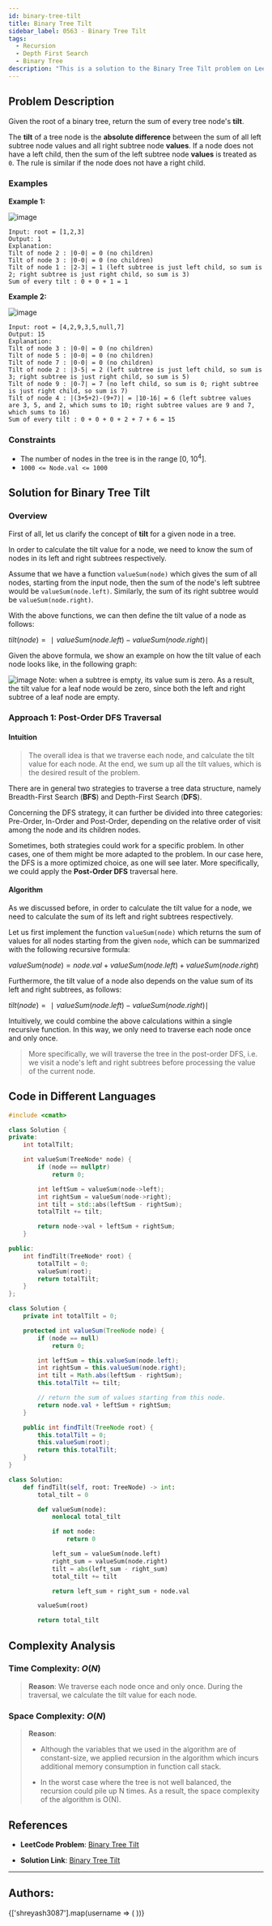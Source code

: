 ```yaml
---
id: binary-tree-tilt
title: Binary Tree Tilt
sidebar_label: 0563 - Binary Tree Tilt
tags:
  - Recursion
  - Depth First Search
  - Binary Tree
description: "This is a solution to the Binary Tree Tilt problem on LeetCode."
---
```


## Problem Description

Given the root of a binary tree, return the sum of every tree node's **tilt**.

The **tilt** of a tree node is the **absolute difference** between the sum of all left subtree node values and all right subtree node **values**. If a node does not have a left child, then the sum of the left subtree node **values** is treated as `0`. The rule is similar if the node does not have a right child.

### Examples
**Example 1:**

![image](https://assets.leetcode.com/uploads/2020/10/20/tilt1.jpg)
```
Input: root = [1,2,3]
Output: 1
Explanation: 
Tilt of node 2 : |0-0| = 0 (no children)
Tilt of node 3 : |0-0| = 0 (no children)
Tilt of node 1 : |2-3| = 1 (left subtree is just left child, so sum is 2; right subtree is just right child, so sum is 3)
Sum of every tilt : 0 + 0 + 1 = 1
```

**Example 2:**

![image](https://assets.leetcode.com/uploads/2020/10/20/tilt2.jpg)
```
Input: root = [4,2,9,3,5,null,7]
Output: 15
Explanation: 
Tilt of node 3 : |0-0| = 0 (no children)
Tilt of node 5 : |0-0| = 0 (no children)
Tilt of node 7 : |0-0| = 0 (no children)
Tilt of node 2 : |3-5| = 2 (left subtree is just left child, so sum is 3; right subtree is just right child, so sum is 5)
Tilt of node 9 : |0-7| = 7 (no left child, so sum is 0; right subtree is just right child, so sum is 7)
Tilt of node 4 : |(3+5+2)-(9+7)| = |10-16| = 6 (left subtree values are 3, 5, and 2, which sums to 10; right subtree values are 9 and 7, which sums to 16)
Sum of every tilt : 0 + 0 + 0 + 2 + 7 + 6 = 15
```

### Constraints

- The number of nodes in the tree is in the range [0, $10^4$].
- `1000 <= Node.val <= 1000`

## Solution for Binary Tree Tilt

### Overview
First of all, let us clarify the concept of **tilt** for a given node in a tree.

In order to calculate the tilt value for a node, we need to know the sum of nodes in its left and right subtrees respectively.

Assume that we have a function `valueSum(node)` which gives the sum of all nodes, starting from the input node, then the sum of the node's left subtree would be `valueSum(node.left)`.
Similarly, the sum of its right subtree would be `valueSum(node.right)`.

With the above functions, we can then define the tilt value of a node as follows:

$tilt(node)=∣valueSum(node.left)−valueSum(node.right)∣$

Given the above formula, we show an example on how the tilt value of each node looks like, in the following graph:

![image](https://assets.leetcode.com/static_assets/media/original_images/563/563_tilt_example.png)
Note: when a subtree is empty, its value sum is zero.
As a result, the tilt value for a leaf node would be zero, since both the left and right subtree of a leaf node are empty.

### Approach 1: Post-Order DFS Traversal
#### Intuition

> The overall idea is that we traverse each node, and calculate the tilt value for each node. At the end, we sum up all the tilt values, which is the desired result of the problem.

There are in general two strategies to traverse a tree data structure, namely Breadth-First Search (**BFS**) and Depth-First Search (**DFS**).

Concerning the DFS strategy, it can further be divided into three categories: Pre-Order, In-Order and Post-Order, depending on the relative order of visit among the node and its children nodes.

Sometimes, both strategies could work for a specific problem. In other cases, one of them might be more adapted to the problem.
In our case here, the DFS is a more optimized choice, as one will see later.
More specifically, we could apply the **Post-Order DFS** traversal here.

#### Algorithm
As we discussed before, in order to calculate the tilt value for a node, we need to calculate the sum of its left and right subtrees respectively.

Let us first implement the function `valueSum(node)` which returns the sum of values for all nodes starting from the given `node`, which can be summarized with the following recursive formula:

$valueSum(node)=node.val+valueSum(node.left)+valueSum(node.right)$

Furthermore, the tilt value of a node also depends on the value sum of its left and right subtrees, as follows:

$tilt(node)=∣valueSum(node.left)−valueSum(node.right)∣$

Intuitively, we could combine the above calculations within a single recursive function.
In this way, we only need to traverse each node once and only once.

> More specifically, we will traverse the tree in the post-order DFS, i.e. we visit a node's left and right subtrees before processing the value of the current node.

## Code in Different Languages

<Tabs>
<TabItem value="cpp" label="C++">
  <SolutionAuthor name="@Shreyash3087"/>

```cpp
#include <cmath> 

class Solution {
private:
    int totalTilt;

    int valueSum(TreeNode* node) {
        if (node == nullptr)
            return 0;

        int leftSum = valueSum(node->left);
        int rightSum = valueSum(node->right);
        int tilt = std::abs(leftSum - rightSum);
        totalTilt += tilt;

        return node->val + leftSum + rightSum;
    }

public:
    int findTilt(TreeNode* root) {
        totalTilt = 0;
        valueSum(root);
        return totalTilt;
    }
};

```
</TabItem>
<TabItem value="java" label="Java">
  <SolutionAuthor name="@Shreyash3087"/>

```java
class Solution {
    private int totalTilt = 0;

    protected int valueSum(TreeNode node) {
        if (node == null)
            return 0;

        int leftSum = this.valueSum(node.left);
        int rightSum = this.valueSum(node.right);
        int tilt = Math.abs(leftSum - rightSum);
        this.totalTilt += tilt;

        // return the sum of values starting from this node.
        return node.val + leftSum + rightSum;
    }

    public int findTilt(TreeNode root) {
        this.totalTilt = 0;
        this.valueSum(root);
        return this.totalTilt;
    }
}
```

</TabItem>
<TabItem value="python" label="Python">
  <SolutionAuthor name="@Shreyash3087"/>

```python
class Solution:
    def findTilt(self, root: TreeNode) -> int:
        total_tilt = 0

        def valueSum(node):
            nonlocal total_tilt

            if not node:
                return 0

            left_sum = valueSum(node.left)
            right_sum = valueSum(node.right)
            tilt = abs(left_sum - right_sum)
            total_tilt += tilt

            return left_sum + right_sum + node.val

        valueSum(root)

        return total_tilt
```
</TabItem>
</Tabs>

## Complexity Analysis

### Time Complexity: $O(N)$

> **Reason**:  We traverse each node once and only once. During the traversal, we calculate the tilt value for each node.

### Space Complexity: $O(N)$

> **Reason**: 
> - Although the variables that we used in the algorithm are of constant-size, we applied recursion in the algorithm which incurs additional memory consumption in function call stack.
>
> - In the worst case where the tree is not well balanced, the recursion could pile up N times. As a result, the space complexity of the algorithm is O(N).

## References

- **LeetCode Problem**: [Binary Tree Tilt](https://leetcode.com/problems/binary-tree-tilt/description/)

- **Solution Link**: [Binary Tree Tilt](https://leetcode.com/problems/binary-tree-tilt/solutions/)

---

<h2>Authors:</h2>

<div style={{display: 'flex', flexWrap: 'wrap', justifyContent: 'space-between', gap: '10px'}}>
{['shreyash3087'].map(username => (
 <Author key={username} username={username} />
))}
</div>
